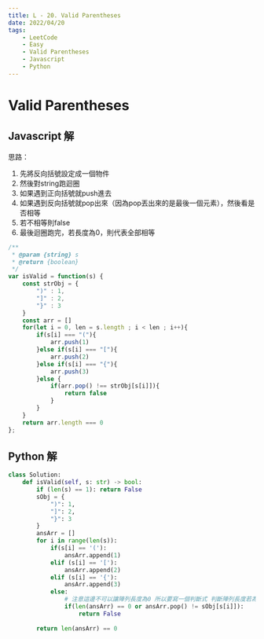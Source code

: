 ```yaml
---
title: L - 20. Valid Parentheses
date: 2022/04/20
tags: 
    - LeetCode
    - Easy
    - Valid Parentheses
    - Javascript
    - Python
---
```

# Valid Parentheses
## Javascript 解
思路：
1. 先將反向括號設定成一個物件
2. 然後對string跑迴圈
3. 如果遇到正向括號就push進去
4. 如果遇到反向括號就pop出來（因為pop丟出來的是最後一個元素），然後看是否相等
5. 若不相等則false
6. 最後迴圈跑完，若長度為0，則代表全部相等
```javascript
/**
 * @param {string} s
 * @return {boolean}
 */
var isValid = function(s) {
    const strObj = {
        ")" : 1,
        "]" : 2,
        "}" : 3
    }
    const arr = []
    for(let i = 0, len = s.length ; i < len ; i++){
        if(s[i] === "("){
            arr.push(1)
        }else if(s[i] === "["){
            arr.push(2)
        }else if(s[i] === "{"){
            arr.push(3)
        }else {
            if(arr.pop() !== strObj[s[i]]){
                return false
            }
        }
    }
    return arr.length === 0
};
```

## Python 解
```python
class Solution:
    def isValid(self, s: str) -> bool:
        if (len(s) == 1): return False
        sObj = {
            ")": 1,
            "]": 2,
            "}": 3
        }
        ansArr = []
        for i in range(len(s)):
            if(s[i] == '('):
                ansArr.append(1)
            elif (s[i] == '['):
                ansArr.append(2)
            elif (s[i] == '{'):
                ansArr.append(3)
            else:
                # 注意這邊不可以讓陣列長度為0 所以要寫一個判斷式 判斷陣列長度若為0則跳錯
                if(len(ansArr) == 0 or ansArr.pop() != sObj[s[i]]):
                    return False
        
        return len(ansArr) == 0
```